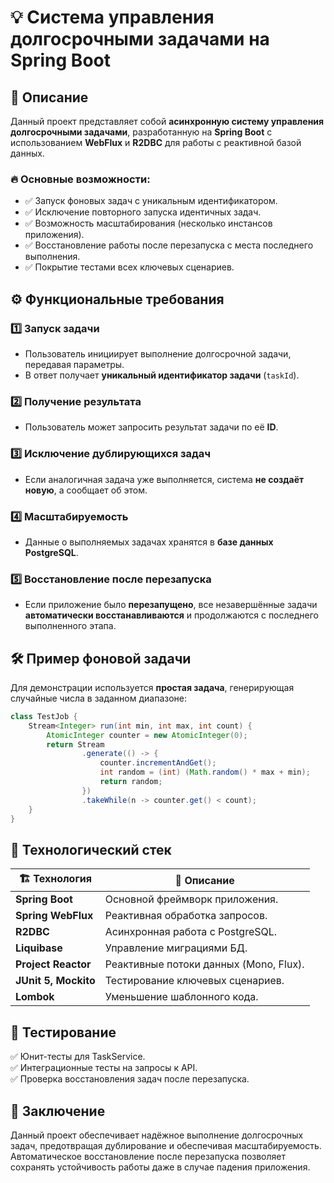 # 💡 Система управления долгосрочными задачами на Spring Boot

## 📌 Описание

Данный проект представляет собой **асинхронную систему управления долгосрочными задачами**, разработанную на **Spring
Boot** с использованием **WebFlux** и **R2DBC** для работы с реактивной базой данных.

### 🔥 Основные возможности:

- ✅ Запуск фоновых задач с уникальным идентификатором.
- ✅ Исключение повторного запуска идентичных задач.
- ✅ Возможность масштабирования (несколько инстансов приложения).
- ✅ Восстановление работы после перезапуска с места последнего выполнения.
- ✅ Покрытие тестами всех ключевых сценариев.

## ⚙️ Функциональные требования

### 1️⃣ Запуск задачи

- Пользователь инициирует выполнение долгосрочной задачи, передавая параметры.
- В ответ получает **уникальный идентификатор задачи** (`taskId`).

### 2️⃣ Получение результата

- Пользователь может запросить результат задачи по её **ID**.

### 3️⃣ Исключение дублирующихся задач

- Если аналогичная задача уже выполняется, система **не создаёт новую**, а сообщает об этом.

### 4️⃣ Масштабируемость

- Данные о выполняемых задачах хранятся в **базе данных PostgreSQL**.

### 5️⃣ Восстановление после перезапуска

- Если приложение было **перезапущено**, все незавершённые задачи **автоматически восстанавливаются** и продолжаются с
  последнего выполненного этапа.

## 🛠️ Пример фоновой задачи

Для демонстрации используется **простая задача**, генерирующая случайные числа в заданном диапазоне:

```java
class TestJob {
    Stream<Integer> run(int min, int max, int count) {
        AtomicInteger counter = new AtomicInteger(0);
        return Stream
                .generate(() -> {
                    counter.incrementAndGet();
                    int random = (int) (Math.random() * max + min);
                    return random;
                })
                .takeWhile(n -> counter.get() < count);
    }
}
```

## 🚀 Технологический стек

| 🏗 Технология       | 📝 Описание                                       |
|---------------------|--------------------------------------------------|
| **Spring Boot**      | Основной фреймворк приложения.                   |
| **Spring WebFlux**   | Реактивная обработка запросов.                   |
| **R2DBC**            | Асинхронная работа с PostgreSQL.                 |
| **Liquibase**        | Управление миграциями БД.                        |
| **Project Reactor**  | Реактивные потоки данных (Mono, Flux).           |
| **JUnit 5, Mockito** | Тестирование ключевых сценариев.                 |
| **Lombok**           | Уменьшение шаблонного кода.                      |

## 🧪 Тестирование

✅ Юнит-тесты для TaskService.  
✅ Интеграционные тесты на запросы к API.  
✅ Проверка восстановления задач после перезапуска.

## 🎯 Заключение

Данный проект обеспечивает надёжное выполнение долгосрочных задач, предотвращая дублирование и обеспечивая
масштабируемость. Автоматическое восстановление после перезапуска позволяет сохранять устойчивость работы даже в случае
падения приложения.
